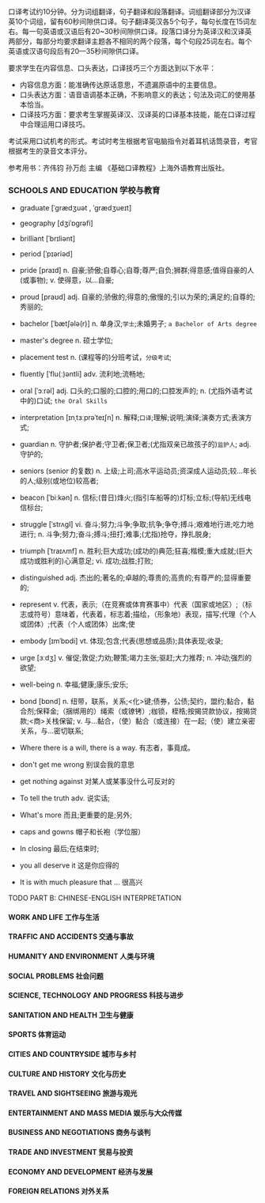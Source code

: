 口译考试约10分钟。分为词组翻译，句子翻译和段落翻译。词组翻译部分为汉译英10个词组，留有60秒间隙供口译。句子翻译英汉各5个句子，每句长度在15词左右。每一句英语或汉语后有20~30秒间隙供口译。段落口译分为英译汉和汉译英两部分，每部分均要求翻译主题各不相同的两个段落，每个句段25词左右。每个英语或汉语句段后有20—35秒间隙供口译。

要求学生在内容信息、口头表达，口译技巧三个方面达到以下水平：
- 内容信息方面：能准确传达原话意思，不遗漏原语中的主要信息。
- 口头表达方面：语音语调基本正确，不影响意义的表达；句法及词汇的使用基本恰当。
- 口译技巧方面：要求考生掌握英译汉、汉译英的口译基本技能，能在口译过程中合理运用口译技巧。

考试采用口试机考的形式。考试时考生根据考官电脑指令对着耳机话筒录音，考官根据考生的录音文本评分。

参考用书：齐伟钧 孙万彪 主编 《基础口译教程》上海外语教育出版社。

### SCHOOLS AND EDUCATION 学校与教育

- graduate [ˈɡrædʒuət , ˈɡrædʒueɪt]
- geography [dʒiˈɒɡrəfi]
- brilliant [ˈbrɪliənt]
- period [ˈpɪəriəd]


- pride [praɪd] n. 自豪;骄傲;自尊心;自尊;尊严;自负;狮群;得意感;值得自豪的人(或事物); v. 使得意，以...自豪;
- proud [praʊd] adj. 自豪的;骄傲的;得意的;傲慢的;引以为荣的;满足的;自尊的;秀丽的;


- bachelor [ˈbætʃələ(r)] n. 单身汉;`学士`;未婚男子;
`a Bachelor of Arts degree`
- master's degree n. 硕士学位;
- placement test n. (课程等的)分班考试，`分级考试`;
- fluently [ˈflu(ː)əntli] adv. 流利地;流畅地;
- oral [ˈɔːrəl] adj. 口头的;口服的;口腔的;用口的;口腔发声的; n. (尤指外语考试中的)口试;
`the Oral Skills`
- interpretation [ɪnˌtɜːprəˈteɪʃn] n. 解释;`口译`;理解;说明;演绎;演奏方式;表演方式;
- guardian n. 守护者;保护者;守卫者;保卫者;(尤指双亲已故孩子的)`监护人`; adj. 守护的;
- seniors (senior 的复数) n. 上级;上司;高水平运动员;资深成人运动员;较…年长的人;级别(或地位)较高者;
- beacon [ˈbiːkən] n. 信标;(昔日)烽火;(指引车船等的)灯标;立标;(导航)无线电信标台;
- struggle [ˈstrʌɡl] vi. 奋斗;努力;斗争;争取;抗争;争夺;搏斗;艰难地行进;吃力地进行; n. 斗争;努力;奋斗;搏斗;扭打;难事;(尤指)抢夺，挣扎脱身;
- triumph [ˈtraɪʌmf] n. 胜利;巨大成功;(成功的)典范;狂喜;楷模;重大成就;(巨大成功或胜利的)心满意足; vi. 成功;战胜;打败;
- distinguished adj. 杰出的;著名的;卓越的;尊贵的;高贵的;有尊严的;显得重要的;
- represent v. 代表，表示;（在竞赛或体育赛事中）代表（国家或地区）;（标志或符号）意味着，代表着，标志着;描绘，（形象地）表现，描写;代理（个人或团体）;代表（个人或团体）出席;使
- embody [ɪmˈbɒdi] vt. 体现;包含;代表(思想或品质);具体表现;收录;
- urge [ɜːdʒ] v. 催促;敦促;力劝;鞭策;竭力主张;驱赶;大力推荐; n. 冲动;强烈的欲望;
- well-being n. 幸福;健康;康乐;安乐;
- bond [bɒnd] n. 纽带，联系，关系;<化>键;债券，公债;契约，盟约;黏合，黏合剂;保释金;（捆绑用的）绳索（或镣铐）;枷锁，桎梏;按揭贷款协议，按揭贷款;<商>关栈保留; v. 与...黏合，（使）黏合（或连接）在一起;（使）建立亲密关系，与...密切联系;


- Where there is a will, there is a way. 有志者，事竟成。
- don't get me wrong 别误会我的意思
- get nothing against 对某人或某事没什么可反对的
- To tell the truth adv. 说实话;
- What's more 而且;更重要的是;另外;
- caps and gowns 帽子和长袍（学位服）
- In closing 最后;在结束时;
- you all deserve it 这是你应得的
- It is with much pleasure that ... 很高兴

TODO PART B: CHINESE-ENGLISH INTERPRETATION

#### WORK AND LIFE 工作与生活

#### TRAFFIC AND ACCIDENTS 交通与事故

#### HUMANITY AND ENVIRONMENT 人类与环境

#### SOCIAL PROBLEMS 社会问题

#### SCIENCE, TECHNOLOGY AND PROGRESS 科技与进步

#### SANITATION AND HEALTH 卫生与健康

#### SPORTS 体育运动

#### CITIES AND COUNTRYSIDE 城市与乡村

#### CULTURE AND HISTORY 文化与历史

#### TRAVEL AND SIGHTSEEING 旅游与观光

#### ENTERTAINMENT AND MASS MEDIA 娱乐与大众传媒

#### BUSINESS AND NEGOTIATIONS 商务与谈判

#### TRADE AND INVESTMENT 贸易与投资

#### ECONOMY AND DEVELOPMENT 经济与发展

#### FOREIGN RELATIONS 对外关系